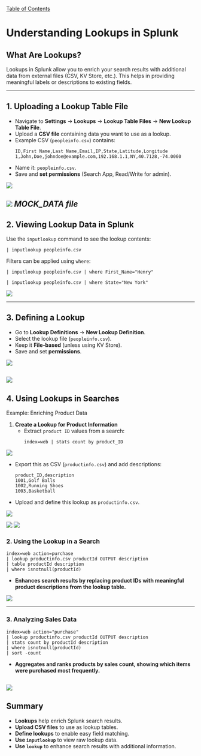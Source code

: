 [Table of Contents](https://github.com/drajaram614/SPLUNK/blob/main/README.md)

# Understanding Lookups in Splunk

## What Are Lookups?  
Lookups in Splunk allow you to enrich your search results with additional data from external files (CSV, KV Store, etc.). This helps in providing meaningful labels or descriptions to existing fields.  

---

## 1. **Uploading a Lookup Table File**  
- Navigate to **Settings** → **Lookups** → **Lookup Table Files** → **New Lookup Table File**.  
- Upload a **CSV file** containing data you want to use as a lookup.  
- Example CSV (`peopleinfo.csv`) contains:  
  ```
  ID,First Name,Last Name,Email,IP,State,Latitude,Longitude
  1,John,Doe,johndoe@example.com,192.168.1.1,NY,40.7128,-74.0060
  ```
- Name it: `peopleinfo.csv`.  
- Save and **set permissions** (Search App, Read/Write for admin).  

![ ](img/47.png)

![ ](img/48.png)
*MOCK_DATA file*
---

## 2. **Viewing Lookup Data in Splunk**  
Use the `inputlookup` command to see the lookup contents:  
```splunk
| inputlookup peopleinfo.csv
```
Filters can be applied using `where`:  
```splunk
| inputlookup peopleinfo.csv | where First_Name="Henry"
```
```splunk
| inputlookup peopleinfo.csv | where State="New York"
```

![ ](img/49.png)

---

## 3. **Defining a Lookup**  
- Go to **Lookup Definitions** → **New Lookup Definition**.  
- Select the lookup file (`peopleinfo.csv`).  
- Keep it **File-based** (unless using KV Store).  
- Save and set **permissions**.  

![ ](img/50.png)

![ ](img/51.png)
---

## 4. **Using Lookups in Searches**  
Example: Enriching Product Data  

1. **Create a Lookup for Product Information**  
   - Extract `product ID` values from a search:  
     ```splunk
     index=web | stats count by product_ID
     ```
![ ](img/52.png)
     
   - Export this as CSV (`productinfo.csv`) and add descriptions:  
     ```
     product_ID,description
     1001,Golf Balls
     1002,Running Shoes
     1003,Basketball
     ```
   - Upload and define this lookup as `productinfo.csv`.

![ ](img/53.png)

![ ](img/54.png)  ![ ](img/55.png)

### 2. **Using the Lookup in a Search**  
```spl
index=web action=purchase
| lookup productinfo.csv productId OUTPUT description
| table productId description
| where isnotnull(productId)
```
   - **Enhances search results by replacing product IDs with meaningful product descriptions from the lookup table.**  

![ ](img/56.png)  

---

### 3. **Analyzing Sales Data**  
```spl
index=web action="purchase"
| lookup productinfo.csv productId OUTPUT description
| stats count by productId description
| where isnotnull(productId)
| sort -count
```
   - **Aggregates and ranks products by sales count, showing which items were purchased most frequently.**  

![ ](img/57.png)
---

## Summary  
- **Lookups** help enrich Splunk search results.  
- **Upload CSV files** to use as lookup tables.  
- **Define lookups** to enable easy field matching.  
- **Use `inputlookup`** to view raw lookup data.  
- **Use `lookup`** to enhance search results with additional information.  